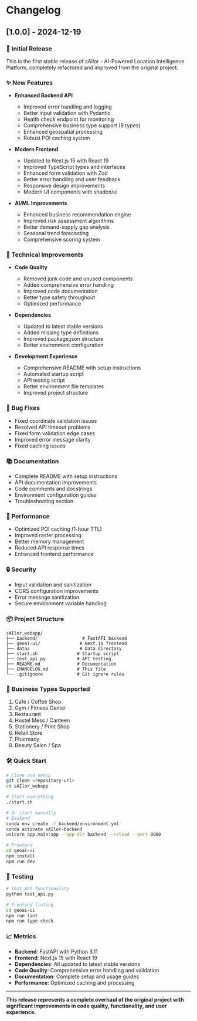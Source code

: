 # Changelog

## [1.0.0] - 2024-12-19

### 🎉 Initial Release

This is the first stable release of sAIlor - AI-Powered Location Intelligence Platform, completely refactored and improved from the original project.

### ✨ New Features

- **Enhanced Backend API**
  - Improved error handling and logging
  - Better input validation with Pydantic
  - Health check endpoint for monitoring
  - Comprehensive business type support (8 types)
  - Enhanced geospatial processing
  - Robust POI caching system

- **Modern Frontend**
  - Updated to Next.js 15 with React 19
  - Improved TypeScript types and interfaces
  - Enhanced form validation with Zod
  - Better error handling and user feedback
  - Responsive design improvements
  - Modern UI components with shadcn/ui

- **AI/ML Improvements**
  - Enhanced business recommendation engine
  - Improved risk assessment algorithms
  - Better demand-supply gap analysis
  - Seasonal trend forecasting
  - Comprehensive scoring system

### 🔧 Technical Improvements

- **Code Quality**
  - Removed junk code and unused components
  - Added comprehensive error handling
  - Improved code documentation
  - Better type safety throughout
  - Optimized performance

- **Dependencies**
  - Updated to latest stable versions
  - Added missing type definitions
  - Improved package.json structure
  - Better environment configuration

- **Development Experience**
  - Comprehensive README with setup instructions
  - Automated startup script
  - API testing script
  - Better environment file templates
  - Improved project structure

### 🐛 Bug Fixes

- Fixed coordinate validation issues
- Resolved API timeout problems
- Fixed form validation edge cases
- Improved error message clarity
- Fixed caching issues

### 📚 Documentation

- Complete README with setup instructions
- API documentation improvements
- Code comments and docstrings
- Environment configuration guides
- Troubleshooting section

### 🚀 Performance

- Optimized POI caching (1-hour TTL)
- Improved raster processing
- Better memory management
- Reduced API response times
- Enhanced frontend performance

### 🔒 Security

- Input validation and sanitization
- CORS configuration improvements
- Error message sanitization
- Secure environment variable handling

### 📦 Project Structure

```
sAIlor_webapp/
├── backend/                 # FastAPI backend
├── geoai-ui/               # Next.js frontend  
├── data/                   # Data directory
├── start.sh               # Startup script
├── test_api.py            # API testing
├── README.md              # Documentation
├── CHANGELOG.md           # This file
└── .gitignore             # Git ignore rules
```

### 🎯 Business Types Supported

1. Cafe / Coffee Shop
2. Gym / Fitness Center
3. Restaurant
4. Hostel Mess / Canteen
5. Stationery / Print Shop
6. Retail Store
7. Pharmacy
8. Beauty Salon / Spa

### 🛠️ Quick Start

```bash
# Clone and setup
git clone <repository-url>
cd sAIlor_webapp

# Start everything
./start.sh

# Or start manually
# Backend
conda env create -f backend/environment.yml
conda activate sAIlor-backend
uvicorn app.main:app --app-dir backend --reload --port 8000

# Frontend
cd geoai-ui
npm install
npm run dev
```

### 🧪 Testing

```bash
# Test API functionality
python test_api.py

# Frontend linting
cd geoai-ui
npm run lint
npm run type-check
```

### 📈 Metrics

- **Backend**: FastAPI with Python 3.11
- **Frontend**: Next.js 15 with React 19
- **Dependencies**: All updated to latest stable versions
- **Code Quality**: Comprehensive error handling and validation
- **Documentation**: Complete setup and usage guides
- **Performance**: Optimized caching and processing

---

**This release represents a complete overhaul of the original project with significant improvements in code quality, functionality, and user experience.**
